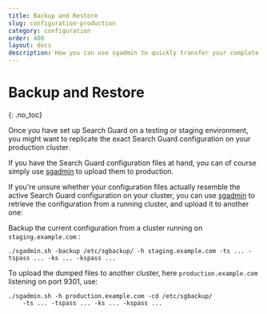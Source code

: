 ```yaml
---
title: Backup and Restore
slug: configuration-production
category: configuration
order: 400
layout: docs
description: How you can use sgadmin to quickly transfer your complete configuration from one system to another.
---
```

<!---
Copyright 2019 floragunn GmbH
-->
# Backup and Restore
{: .no_toc}

Once you have set up Search Guard on a testing or staging environment, you might want to replicate the exact Search Guard configuration on your production cluster.

If you have the Search Guard configuration files at hand, you can of course simply use [sgadmin](../_docs_configuration_changes/configuration_sgadmin.md) to upload them to production.

If you're unsure whether your configuration files actually resemble the active Search Guard configuration on your cluster, you can use [sgadmin](../_docs_configuration_changes/configuration_sgadmin.md) to retrieve the configuration from a running cluster, and upload it to another one:

Backup the current configuration from a cluster running on `staging.example.com` :

```
./sgadmin.sh -backup /etc/sgbackup/ -h staging.example.com -ts ... -tspass ... -ks ... -kspass ...
```

To upload the dumped files to another cluster, here `production.example.com` listening on port 9301, use:

```
./sgadmin.sh -h production.example.com -cd /etc/sgbackup/ 
    -ts ... -tspass ... -ks ... -kspass ...
```